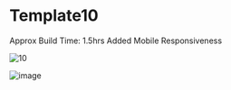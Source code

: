 # Template10

Approx Build Time: 1.5hrs
Added Mobile Responsiveness

![10](https://user-images.githubusercontent.com/43082361/181782390-7f94bb49-b1ae-4cc5-a35a-8fe338528643.png)

![image](https://user-images.githubusercontent.com/43082361/185415945-ac55413d-b297-4a9b-80aa-3a3304343f44.png)
